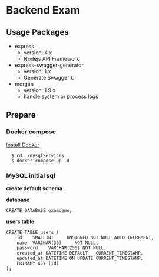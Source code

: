 # Backend Exam

## Usage Packages

* express
  * version: 4.x
  * Nodejs API Framework
* express-swagger-generator
  * version: 1.x
  * Generate Swagger UI
* morgan
  * version: 1.9.x
  * handle system or process logs


## Prepare

### Docker compose

[Install Docker](https://www.cherryservers.com/blog/how-to-install-and-use-docker-compose-on-ubuntu-20-04)

```
  $ cd ./mysqlServices
  $ docker-compose up -d
```

### MySQL initial sql

**create default schema**

**database**

```
CREATE DATABASE examdemo;
```

**users table**

```
CREATE TABLE users (
    id    SMALLINT     UNSIGNED NOT NULL AUTO_INCREMENT,
    name  VARCHAR(30)     NOT NULL,
    password    VARCHAR(255) NOT NULL,
    created_at DATETIME DEFAULT   CURRENT_TIMESTAMP,
    updated_at DATETIME ON UPDATE CURRENT_TIMESTAMP,
    PRIMARY KEY (id)
);
```
